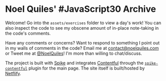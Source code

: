 # Noel Quiles' #JavaScript30 Archive

Welcome! Go into the `assets/exercises` folder to view a day's work! You can also inspect the code to see my obscene amount of in-place note-taking in the code's comments.

Have any comments or concerns?  Want to respond to something I point out in my walls of comments in the code? Email me at [contact@noelquiles.com](mailto:contact@noelquiles.com) or Tweet me at [@NoelQuiles](https://twitter.com/NoelQuiles)! I'm more than willing to chat/discuss.

The project is built with [Spike](https://spike.cf) and integrates [Contentful](https://www.contentful.com) through the [`spike-contentful`](https://github.com/static-dev/spike-contentful) plugin for the main page. The site itself is built/hosted by [Netflify](https://www.netlify.com).
